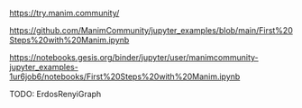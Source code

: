 https://try.manim.community/

https://github.com/ManimCommunity/jupyter_examples/blob/main/First%20Steps%20with%20Manim.ipynb

https://notebooks.gesis.org/binder/jupyter/user/manimcommunity-jupyter_examples-1ur6job6/notebooks/First%20Steps%20with%20Manim.ipynb

TODO: ErdosRenyiGraph
